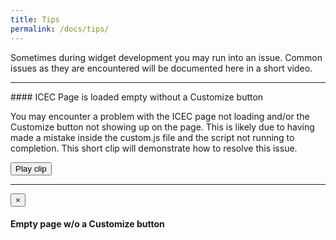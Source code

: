 ```yaml
---
title: Tips
permalink: /docs/tips/
---
```


<a name="top"/>

Sometimes during widget development you may run into an issue.  Common issues as they are encountered will be documented here in a short video.

<hr>
#### ICEC Page is loaded empty without a Customize button

<p>
You may encounter a problem with the ICEC page not loading and/or the Customize button not showing up on the page.  This is likely due to having made a mistake inside the custom.js file and the script not running to completion.  This short clip will demonstrate how to resolve this issue.  
</p>
<button type="button" class="btn btn-primary video-btn" data-toggle="modal" data-src="https://www.youtube.com/embed/2yj6M8qs7U8" data-target="#videoModal">
  Play clip
</button>

<hr>

<div class="modal fade" id="videoModal" tabindex="-1" role="dialog" aria-labelledby="exampleModalLabel" aria-hidden="true">
  <div class="modal-dialog" role="document">
    <div class="modal-content">
        <div class="modal-header">
            <button type="button" class="close" data-dismiss="modal" aria-label="Close">
                <span aria-hidden="true">&times;</span>
            </button>        
            <h4 class="modal-title">Empty page w/o a Customize button</h4>
        </div>
        <div class="modal-body">       
            <div class="embed-responsive embed-responsive-16by9">
                <iframe class="embed-responsive-item" width="100%" height="500" src="" id="video" allowscriptaccess="always" frameborder="0" allowfullscreen>></iframe>
            </div>
        </div>
    </div>
  </div>
</div>
